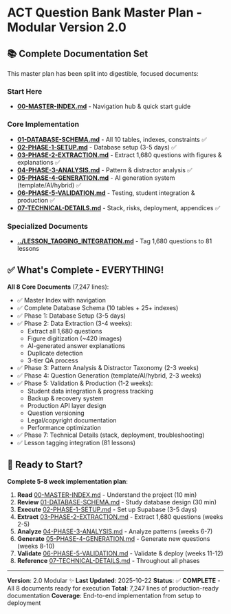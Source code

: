 # ACT Question Bank Master Plan - Modular Version 2.0

## 📚 Complete Documentation Set

This master plan has been split into digestible, focused documents:

### **Start Here**
- **[00-MASTER-INDEX.md](./00-MASTER-INDEX.md)** - Navigation hub & quick start guide

### **Core Implementation**
- **[01-DATABASE-SCHEMA.md](./01-DATABASE-SCHEMA.md)** - All 10 tables, indexes, constraints ✅
- **[02-PHASE-1-SETUP.md](./02-PHASE-1-SETUP.md)** - Database setup (3-5 days) ✅
- **[03-PHASE-2-EXTRACTION.md](./03-PHASE-2-EXTRACTION.md)** - Extract 1,680 questions with figures & explanations ✅
- **[04-PHASE-3-ANALYSIS.md](./04-PHASE-3-ANALYSIS.md)** - Pattern & distractor analysis ✅
- **[05-PHASE-4-GENERATION.md](./05-PHASE-4-GENERATION.md)** - AI generation system (template/AI/hybrid) ✅
- **[06-PHASE-5-VALIDATION.md](./06-PHASE-5-VALIDATION.md)** - Testing, student integration & production ✅
- **[07-TECHNICAL-DETAILS.md](./07-TECHNICAL-DETAILS.md)** - Stack, risks, deployment, appendices ✅

### **Specialized Documents**
- **[../LESSON_TAGGING_INTEGRATION.md](../LESSON_TAGGING_INTEGRATION.md)** - Tag 1,680 questions to 81 lessons

## ✅ What's Complete - EVERYTHING!

**All 8 Core Documents** (7,247 lines):
- ✅ Master Index with navigation
- ✅ Complete Database Schema (10 tables + 25+ indexes)
- ✅ Phase 1: Database Setup (3-5 days)
- ✅ Phase 2: Data Extraction (3-4 weeks):
  - Extract all 1,680 questions
  - Figure digitization (~420 images)
  - AI-generated answer explanations
  - Duplicate detection
  - 3-tier QA process
- ✅ Phase 3: Pattern Analysis & Distractor Taxonomy (2-3 weeks)
- ✅ Phase 4: Question Generation (template/AI/hybrid, 2-3 weeks)
- ✅ Phase 5: Validation & Production (1-2 weeks):
  - Student data integration & progress tracking
  - Backup & recovery system
  - Production API layer design
  - Question versioning
  - Legal/copyright documentation
  - Performance optimization
- ✅ Phase 7: Technical Details (stack, deployment, troubleshooting)
- ✅ Lesson tagging integration (81 lessons)

## 🎯 Ready to Start?

**Complete 5-8 week implementation plan**:

1. **Read** [00-MASTER-INDEX.md](./00-MASTER-INDEX.md) - Understand the project (10 min)
2. **Review** [01-DATABASE-SCHEMA.md](./01-DATABASE-SCHEMA.md) - Study database design (30 min)
3. **Execute** [02-PHASE-1-SETUP.md](./02-PHASE-1-SETUP.md) - Set up Supabase (3-5 days)
4. **Extract** [03-PHASE-2-EXTRACTION.md](./03-PHASE-2-EXTRACTION.md) - Extract 1,680 questions (weeks 2-5)
5. **Analyze** [04-PHASE-3-ANALYSIS.md](./04-PHASE-3-ANALYSIS.md) - Analyze patterns (weeks 6-7)
6. **Generate** [05-PHASE-4-GENERATION.md](./05-PHASE-4-GENERATION.md) - Generate new questions (weeks 8-10)
7. **Validate** [06-PHASE-5-VALIDATION.md](./06-PHASE-5-VALIDATION.md) - Validate & deploy (weeks 11-12)
8. **Reference** [07-TECHNICAL-DETAILS.md](./07-TECHNICAL-DETAILS.md) - Throughout all phases

---

**Version**: 2.0 Modular ✨
**Last Updated**: 2025-10-22
**Status**: ✅ **COMPLETE** - All 8 documents ready for execution
**Total**: 7,247 lines of production-ready documentation
**Coverage**: End-to-end implementation from setup to deployment
